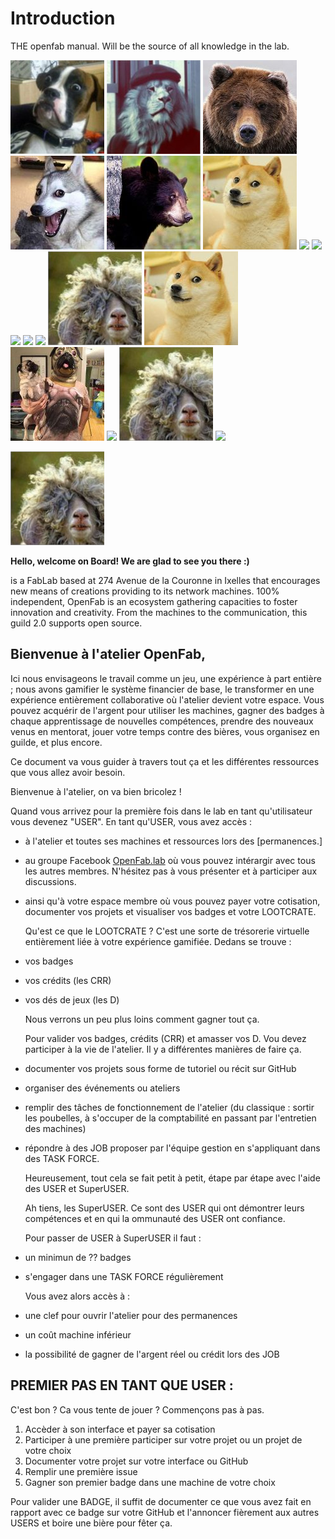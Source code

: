 # Introduction

THE openfab manual. Will be the source of all knowledge in the lab.

![](.gitbook/assets/memebers_01.jpg) ![](.gitbook/assets/memebers_02.jpg) ![](.gitbook/assets/memebers_03.jpg) ![](.gitbook/assets/memebers_04.jpg) ![](.gitbook/assets/memebers_05.jpg) ![](.gitbook/assets/memebers_06.jpg) ![](https://github.com/openfab-lab/rtfm/tree/c4dbe4737917150b46883658b571782b2df9fae3/.gitbook/assets/memebers_07.jpg) ![](https://github.com/openfab-lab/rtfm/tree/c4dbe4737917150b46883658b571782b2df9fae3/.gitbook/assets/memebers_08.jpg) ![](https://github.com/openfab-lab/rtfm/tree/c4dbe4737917150b46883658b571782b2df9fae3/.gitbook/assets/memebers_09.jpg) ![](https://github.com/openfab-lab/rtfm/tree/c4dbe4737917150b46883658b571782b2df9fae3/.gitbook/assets/memebers_10.jpg) ![](https://github.com/openfab-lab/rtfm/tree/c4dbe4737917150b46883658b571782b2df9fae3/.gitbook/assets/memebers_11.jpg) ![](.gitbook/assets/memebers_13.jpg) ![](.gitbook/assets/memebers_06.jpg) ![](.gitbook/assets/memebers_08.jpg) ![](https://github.com/openfab-lab/rtfm/tree/c4dbe4737917150b46883658b571782b2df9fae3/.gitbook/assets/memebers_15.jpg) ![](.gitbook/assets/memebers_13.jpg) ![](https://github.com/openfab-lab/rtfm/tree/c4dbe4737917150b46883658b571782b2df9fae3/.gitbook/assets/memebers_17.jpg)

![](.gitbook/assets/memebers_13.jpg)

**Hello, welcome on Board! We are glad to see you there :\)**

is a FabLab based at 274 Avenue de la Couronne in Ixelles that encourages new means of creations providing to its network machines. 100% independent, OpenFab is an ecosystem gathering capacities to foster innovation and creativity. From the machines to the communication, this guild 2.0 supports open source.

## Bienvenue à l'atelier OpenFab,

Ici nous envisageons le travail comme un jeu, une expérience à part entière ; nous avons gamifier le système financier de base, le transformer en une expérience entièrement collaborative où l'atelier devient votre espace. Vous pouvez acquérir de l'argent pour utiliser les machines, gagner des badges à chaque apprentissage de nouvelles compétences, prendre des nouveaux venus en mentorat, jouer votre temps contre des bières, vous organisez en guilde, et plus encore.

Ce document va vous guider à travers tout ça et les différentes ressources que vous allez avoir besoin.

Bienvenue à l'atelier, on va bien bricolez !

Quand vous arrivez pour la première fois dans le lab en tant qu'utilisateur vous devenez "USER". En tant qu'USER, vous avez accès :

* à l'atelier et toutes ses machines et ressources lors des \[permanences.\]
* au groupe Facebook [OpenFab.lab](https://facebook.com/openfab.lab) où vous pouvez intérargir avec tous les autres membres. N'hésitez pas à vous présenter et à participer aux discussions.
* ainsi qu'à votre espace membre où vous pouvez payer votre cotisation, documenter vos projets et visualiser vos badges et votre LOOTCRATE.

  Qu'est ce que le LOOTCRATE ? C'est une sorte de trésorerie virtuelle entièrement liée à votre expérience gamifiée. Dedans se trouve :

* vos badges
* vos crédits \(les CRR\)
* vos dés de jeux \(les D\)

  Nous verrons un peu plus loins comment gagner tout ça.

  Pour valider vos badges, crédits \(CRR\) et amasser vos D. Vou devez participer à la vie de l'atelier. Il y a différentes manières de faire ça.

* documenter vos projets sous forme de tutoriel ou récit sur GitHub
* organiser des événements ou ateliers
* remplir des tâches de fonctionnement de l'atelier \(du classique : sortir les poubelles, à s'occuper de la comptabilité en passant par l'entretien des machines\)
* répondre à des JOB proposer par l'équipe gestion en s'appliquant dans des TASK FORCE.

  Heureusement, tout cela se fait petit à petit, étape par étape avec l'aide des USER et SuperUSER.

  Ah tiens, les SuperUSER. Ce sont des USER qui ont démontrer leurs compétences et en qui la ommunauté des USER ont confiance.

  Pour passer de USER à SuperUSER il faut :

* un minimun de ?? badges
* s'engager dans une TASK FORCE régulièrement

  Vous avez alors accès à :

* une clef pour ouvrir l'atelier pour des permanences
* un coût machine inférieur
* la possibilité de gagner de l'argent réel ou crédit lors des JOB

## PREMIER PAS EN TANT QUE USER :

C'est bon ? Ca vous tente de jouer ? Commençons pas à pas.

1. Accèder à son interface et payer sa cotisation
2. Participer à une première participer sur votre projet ou un projet de votre choix
3. Documenter votre projet sur votre interface ou GitHub
4. Remplir une première issue
5. Gagner son premier badge dans une machine de votre choix

Pour valider une BADGE, il suffit de documenter ce que vous avez fait en rapport avec ce badge sur votre GitHub et l'annoncer fièrement aux autres USERS et boire une bière pour fêter ça.

